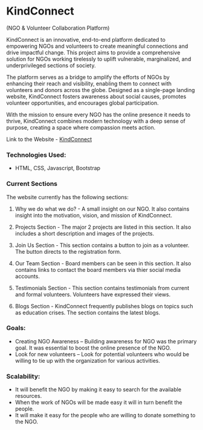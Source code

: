 # KindConnect

(NGO & Volunteer Collaboration Platform)

KindConnect is an innovative, end-to-end platform dedicated to empowering NGOs and volunteers to create meaningful connections and drive impactful change. This project aims to provide a comprehensive solution for NGOs working tirelessly to uplift vulnerable, marginalized, and underprivileged sections of society.

The platform serves as a bridge to amplify the efforts of NGOs by enhancing their reach and visibility, enabling them to connect with volunteers and donors across the globe. Designed as a single-page landing website, KindConnect fosters awareness about social causes, promotes volunteer opportunities, and encourages global participation.

With the mission to ensure every NGO has the online presence it needs to thrive, KindConnect combines modern technology with a deep sense of purpose, creating a space where compassion meets action.

Link to the Website - [KindConnect](https://baliyannikky723.github.io/KindConnect-Ngo-Volunteer-Collaboration-Platform/)

### Technologies Used:

- HTML, CSS, Javascript, Bootstrap


### Current Sections

The website currently has the following sections:

1. Why we do what we do? - A small insight on our NGO. It also contains insight into the motivation, vision, and mission of KindConnect.

2. Projects Section - The major 2 projects are listed in this section. It also includes a short description and images of the projects.

3. Join Us Section - This section contains a button to join as a volunteer. The button directs to the registration form.
   
4. Our Team Section - Board members can be seen in this section. It also contains links to contact the board members via thier social media accounts.

5. Testimonials Section - This section contains testimonials from current and formal volunteers. Volunteers have expressed their views.
   
6. Blogs Section - KindConnect frequently publishes blogs on topics such as education crises. The section contains the latest blogs.
   
### Goals: 

- Creating NGO Awareness – Building awareness for NGO was the primary goal. It was essential to boost the online presence of the NGO. 
- Look for new volunteers – Look for potential volunteers who would be willing to tie up with the organization for various activities.

### Scalability:

- It will benefit the NGO by making it easy to search for the available resources.
- When the work of NGOs will be made easy it will in turn benefit the people.
- It will make it easy for the people who are willing to donate something to the NGO.
